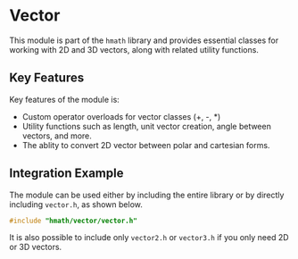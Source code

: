 # Vector
This module is part of the `hmath` library and provides essential classes for working with 2D and 3D vectors, along with related utility functions.

## Key Features
Key features of the module is:
- Custom operator overloads for vector classes (+, -, *)
- Utility functions such as length, unit vector creation, angle between vectors, and more.
- The ablity to convert 2D vector between polar and cartesian forms.

## Integration Example
The module can be used either by including the entire library or by directly including `vector.h`, as shown below.
``` c++
#include "hmath/vector/vector.h"
```

It is also possible to include only `vector2.h` or `vector3.h` if you only need 2D or 3D vectors.
